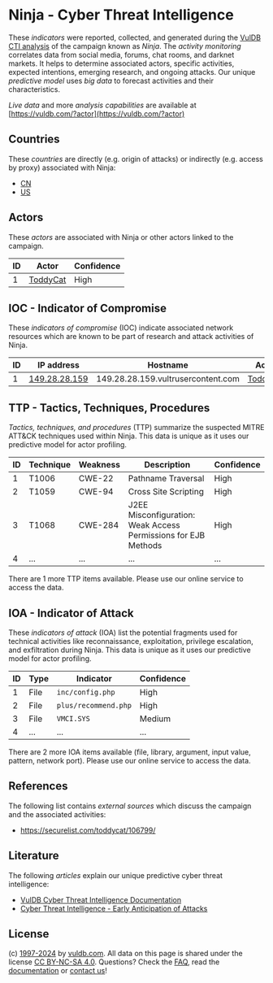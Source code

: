 # Ninja - Cyber Threat Intelligence

These _indicators_ were reported, collected, and generated during the [VulDB CTI analysis](https://vuldb.com/?kb.cti) of the campaign known as _Ninja_. The _activity monitoring_ correlates data from social media, forums, chat rooms, and darknet markets. It helps to determine associated actors, specific activities, expected intentions, emerging research, and ongoing attacks. Our unique _predictive model_ uses _big data_ to forecast activities and their characteristics.

_Live data_ and more _analysis capabilities_ are available at [https://vuldb.com/?actor](https://vuldb.com/?actor)

## Countries

These _countries_ are directly (e.g. origin of attacks) or indirectly (e.g. access by proxy) associated with Ninja:

* [CN](https://vuldb.com/?country.cn)
* [US](https://vuldb.com/?country.us)

## Actors

These _actors_ are associated with Ninja or other actors linked to the campaign.

ID | Actor | Confidence
-- | ----- | ----------
1 | [ToddyCat](https://vuldb.com/?actor.toddycat) | High

## IOC - Indicator of Compromise

These _indicators of compromise_ (IOC) indicate associated network resources which are known to be part of research and attack activities of Ninja.

ID | IP address | Hostname | Actor | Confidence
-- | ---------- | -------- | ----- | ----------
1 | [149.28.28.159](https://vuldb.com/?ip.149.28.28.159) | 149.28.28.159.vultrusercontent.com | [ToddyCat](https://vuldb.com/?actor.toddycat) | High

## TTP - Tactics, Techniques, Procedures

_Tactics, techniques, and procedures_ (TTP) summarize the suspected MITRE ATT&CK techniques used within Ninja. This data is unique as it uses our predictive model for actor profiling.

ID | Technique | Weakness | Description | Confidence
-- | --------- | -------- | ----------- | ----------
1 | T1006 | CWE-22 | Pathname Traversal | High
2 | T1059 | CWE-94 | Cross Site Scripting | High
3 | T1068 | CWE-284 | J2EE Misconfiguration: Weak Access Permissions for EJB Methods | High
4 | ... | ... | ... | ...

There are 1 more TTP items available. Please use our online service to access the data.

## IOA - Indicator of Attack

These _indicators of attack_ (IOA) list the potential fragments used for technical activities like reconnaissance, exploitation, privilege escalation, and exfiltration during Ninja. This data is unique as it uses our predictive model for actor profiling.

ID | Type | Indicator | Confidence
-- | ---- | --------- | ----------
1 | File | `inc/config.php` | High
2 | File | `plus/recommend.php` | High
3 | File | `VMCI.SYS` | Medium
4 | ... | ... | ...

There are 2 more IOA items available (file, library, argument, input value, pattern, network port). Please use our online service to access the data.

## References

The following list contains _external sources_ which discuss the campaign and the associated activities:

* https://securelist.com/toddycat/106799/

## Literature

The following _articles_ explain our unique predictive cyber threat intelligence:

* [VulDB Cyber Threat Intelligence Documentation](https://vuldb.com/?kb.cti)
* [Cyber Threat Intelligence - Early Anticipation of Attacks](https://www.scip.ch/en/?labs.20201022)

## License

(c) [1997-2024](https://vuldb.com/?kb.changelog) by [vuldb.com](https://vuldb.com/?kb.about). All data on this page is shared under the license [CC BY-NC-SA 4.0](https://creativecommons.org/licenses/by-nc-sa/4.0/). Questions? Check the [FAQ](https://vuldb.com/?kb.faq), read the [documentation](https://vuldb.com/?kb) or [contact us](https://vuldb.com/?contact)!
